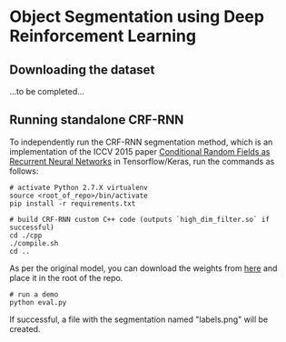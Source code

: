 # Object Segmentation using Deep Reinforcement Learning

## Downloading the dataset

...to be completed...

## Running standalone CRF-RNN

To independently run the CRF-RNN segmentation method, which is an implementation of the ICCV 2015 paper [Conditional Random Fields as Recurrent Neural Networks](http://www.robots.ox.ac.uk/~szheng/papers/CRFasRNN.pdf) in Tensorflow/Keras, run the commands as follows:

```
# activate Python 2.7.X virtualenv
source <root_of_repo>/bin/activate
pip install -r requirements.txt

# build CRF-RNN custom C++ code (outputs `high_dim_filter.so` if successful)
cd ./cpp
./compile.sh
cd ..
```

As per the original model, you can download the weights from [here](https://goo.gl/ciEYZi) and place it in the root of the repo.

```
# run a demo
python eval.py
```

If successful, a file with the segmentation named "labels.png" will be created.
